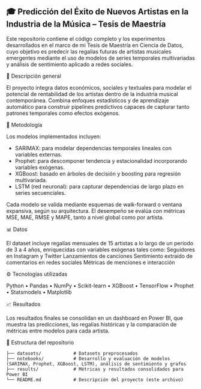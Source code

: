## 🎓 Predicción del Éxito de Nuevos Artistas en la Industria de la Música – Tesis de Maestría

Este repositorio contiene el código completo y los experimentos desarrollados en el marco de mi Tesis de Maestría en Ciencia de Datos, cuyo objetivo es predecir las regalías futuras de artistas musicales emergentes mediante el uso de modelos de series temporales multivariadas y análisis de sentimiento aplicado a redes sociales.

🧩 Descripción general

El proyecto integra datos económicos, sociales y textuales para modelar el potencial de rentabilidad de los artistas dentro de la industria musical contemporánea. Combina enfoques estadísticos y de aprendizaje automático para construir pipelines predictivos capaces de capturar tanto patrones temporales como efectos exógenos.

🧠 Metodología

Los modelos implementados incluyen:

- SARIMAX: para modelar dependencias temporales lineales con variables externas.
- Prophet: para descomponer tendencia y estacionalidad incorporando variables exógenas.
- XGBoost: basado en árboles de decisión y boosting para regresión multivariada.
- LSTM (red neuronal): para capturar dependencias de largo plazo en series secuenciales.

Cada modelo se valida mediante esquemas de walk-forward o ventana expansiva, según su arquitectura.
El desempeño se evalúa con métricas MSE, MAE, RMSE y MAPE, tanto a nivel global como por artista.

📊 Datos

El dataset incluye regalías mensuales de 15 artistas a lo largo de un período de 3 a 4 años, enriquecidas con variables exógenas tales como:
Seguidores en Instagram y Twitter
Lanzamientos de canciones
Sentimiento extraído de comentarios en redes sociales
Métricas de menciones e interacción


⚙️ Tecnologías utilizadas

Python • Pandas • NumPy • Scikit-learn • XGBoost • TensorFlow • Prophet • Statsmodels • Matplotlib

📈 Resultados

Los resultados finales se consolidan en un dashboard en Power BI, que muestra las predicciones, las regalías históricas y la comparación de métricas entre modelos para cada artista.

📁 Estructura del repositorio
```text
├── datasets/            # Datasets preprocesados
├── notebooks/           # Desarrollo y evaluación de modelos (SARIMAX, Prophet, XGBoost, LSTM), análisis de sentimiento y grafos
├── results/             # Métricas y resultados consolidados para Power BI
└── README.md            # Descripción del proyecto (este archivo)
